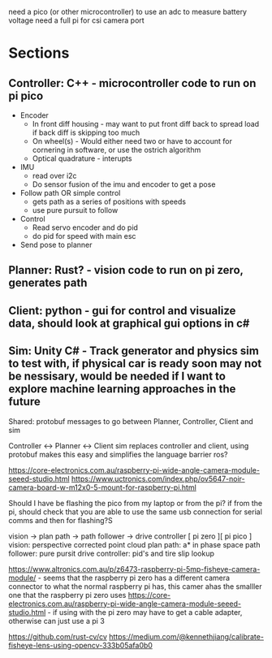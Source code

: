 need a pico (or other microcontroller) to use an adc to measure battery voltage
need a full pi for csi camera port

# Sections
## Controller: C++ - microcontroller code to run on pi pico
- Encoder
    - In front diff housing - may want to put front diff back to spread load if back diff is skipping too much
    - On wheel(s) - Would either need two or have to account for cornering in software, or use the ostrich algorithm
    - Optical quadrature - interupts
- IMU
    - read over i2c
    - Do sensor fusion of the imu and encoder to get a pose
- Follow path OR simple control
    - gets path as a series of positions with speeds
    - use pure pursuit to follow
- Control
    - Read servo encoder and do pid
    - do pid for speed with main esc
- Send pose to planner

## Planner: Rust? - vision code to run on pi zero, generates path



## Client: python - gui for control and visualize data, should look at graphical gui options in c#
## Sim: Unity C# - Track generator and physics sim to test with, if physical car is ready soon may not be nessisary, would be needed if I want to explore machine learning approaches in the future
Shared: protobuf messages to go between Planner, Controller, Client and sim

Controller <-> Planner <-> Client
sim replaces controller and client, using protobuf makes this easy and simplifies the language barrier
ros?


https://core-electronics.com.au/raspberry-pi-wide-angle-camera-module-seeed-studio.html
https://www.uctronics.com/index.php/ov5647-noir-camera-board-w-m12x0-5-mount-for-raspberry-pi.html

Should I have be flashing the pico from my laptop or from the pi? if from the pi, should check that you are able to use the same usb connection for serial comms and then for flashing?S

vision -> plan path -> path follower -> drive controller
[       pi zero      ][            pi pico             ]
vision: perspective corrected point cloud
plan path: a* in phase space
path follower: pure pursit
drive controller: pid's and tire slip lookup

https://www.altronics.com.au/p/z6473-raspberry-pi-5mp-fisheye-camera-module/ - seems that the raspberry pi zero has a different camera connector to what the normal raspberry pi has, this camer ahas the smalller one that the raspberry pi zero uses
https://core-electronics.com.au/raspberry-pi-wide-angle-camera-module-seeed-studio.html - if using with the pi zero may have to get a cable adapter, otherwise can just use a pi 3

https://github.com/rust-cv/cv
https://medium.com/@kennethjiang/calibrate-fisheye-lens-using-opencv-333b05afa0b0
